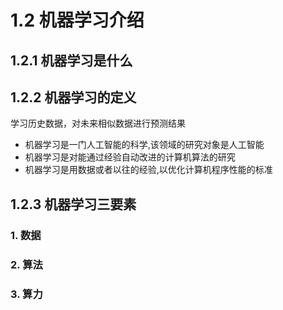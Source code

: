 # 1.2 机器学习介绍


## 1.2.1 机器学习是什么


## 1.2.2 机器学习的定义

学习历史数据，对未来相似数据进行预测结果

- 机器学习是一门人工智能的科学,该领域的研究对象是人工智能
- 机器学习是对能通过经验自动改进的计算机算法的研究
- 机器学习是用数据或者以往的经验,以优化计算机程序性能的标准


## 1.2.3 机器学习三要素

### 1. 数据

### 2. 算法

### 3. 算力
